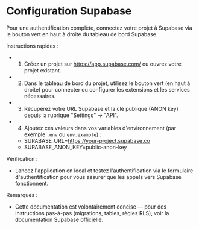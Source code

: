 

# Configuration Supabase

Pour une authentification complète, connectez votre projet à Supabase via le bouton vert en haut à droite du tableau de bord Supabase.

Instructions rapides :

- 1) Créez un projet sur https://app.supabase.com/ ou ouvrez votre projet existant.
- 2) Dans le tableau de bord du projet, utilisez le bouton vert (en haut à droite) pour connecter ou configurer les extensions et les services nécessaires.
- 3) Récupérez votre URL Supabase et la clé publique (ANON key) depuis la rubrique "Settings" → "API".
- 4) Ajoutez ces valeurs dans vos variables d'environnement (par exemple `.env` ou `env.example`) :
	- SUPABASE_URL=https://your-project.supabase.co
	- SUPABASE_ANON_KEY=public-anon-key

Vérification :
- Lancez l'application en local et testez l'authentification via le formulaire d'authentification pour vous assurer que les appels vers Supabase fonctionnent.

Remarques :
- Cette documentation est volontairement concise — pour des instructions pas-à-pas (migrations, tables, règles RLS), voir la documentation Supabase officielle.

